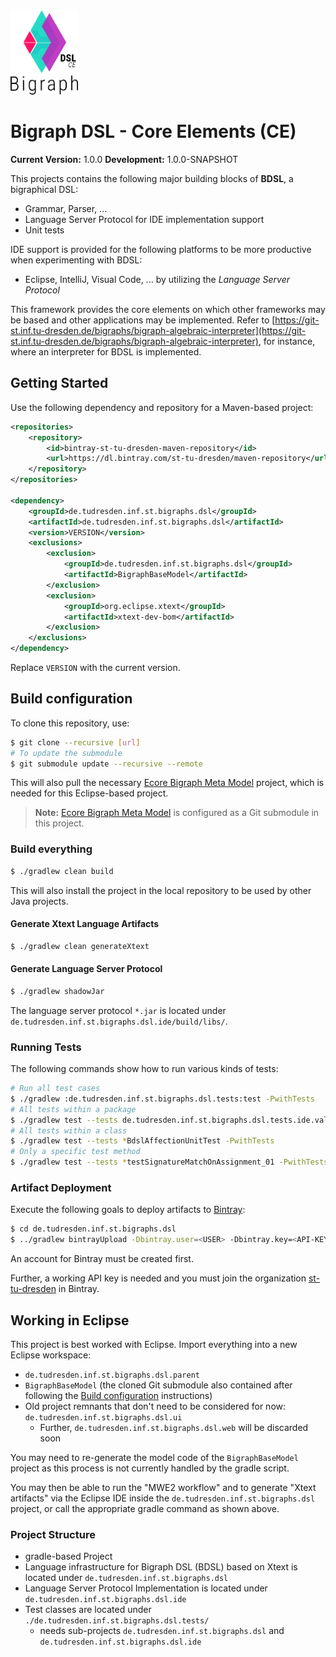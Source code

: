 <img src="./etc/bigraph-dsl-logo.png" style="zoom:90%;" />

# Bigraph DSL - Core Elements (CE)

**Current Version:** 1.0.0
**Development:** 1.0.0-SNAPSHOT

This projects contains the following major building blocks of **BDSL**, a bigraphical DSL:
- Grammar, Parser, ...
- Language Server Protocol for IDE implementation support
- Unit tests

IDE support is provided for the following platforms to be more productive when experimenting with BDSL:

- Eclipse, IntelliJ, Visual Code, ... by utilizing the *Language Server Protocol*

This framework provides the core elements on which other frameworks may be based and other applications may be implemented.
Refer to [https://git-st.inf.tu-dresden.de/bigraphs/bigraph-algebraic-interpreter](https://git-st.inf.tu-dresden.de/bigraphs/bigraph-algebraic-interpreter), for instance, where an interpreter for BDSL is implemented.

## Getting Started

Use the following dependency and repository for a Maven-based project:

```xml
<repositories>
    <repository>
    	<id>bintray-st-tu-dresden-maven-repository</id>
        <url>https://dl.bintray.com/st-tu-dresden/maven-repository</url>
	</repository>
</repositories>            

<dependency>
	<groupId>de.tudresden.inf.st.bigraphs.dsl</groupId>
    <artifactId>de.tudresden.inf.st.bigraphs.dsl</artifactId>
    <version>VERSION</version>
    <exclusions>
    	<exclusion>
        	<groupId>de.tudresden.inf.st.bigraphs.dsl</groupId>
            <artifactId>BigraphBaseModel</artifactId>
        </exclusion>
        <exclusion>
        	<groupId>org.eclipse.xtext</groupId>
        	<artifactId>xtext-dev-bom</artifactId>
        </exclusion>
    </exclusions>
</dependency>
```

Replace `VERSION` with the current version.

## Build configuration

To clone this repository, use:

```bash
$ git clone --recursive [url]
# To update the submodule
$ git submodule update --recursive --remote
```

This will also pull the necessary [Ecore Bigraph Meta Model]() project, which is needed for this Eclipse-based project.

> **Note:** [Ecore Bigraph Meta Model]() is configured as a Git submodule in this project.

### Build everything

```bash
$ ./gradlew clean build
```

This will also install the project in the local repository to be used by other Java projects.

#### Generate Xtext Language Artifacts

```bash
$ ./gradlew clean generateXtext
```

#### Generate Language Server Protocol

```bash
$ ./gradlew shadowJar
```
The language server protocol `*.jar` is located under `de.tudresden.inf.st.bigraphs.dsl.ide/build/libs/`.

### Running Tests

The following commands show how to run various kinds of tests:

```bash
# Run all test cases
$ ./gradlew :de.tudresden.inf.st.bigraphs.dsl.tests:test -PwithTests
# All tests within a package
$ ./gradlew test --tests de.tudresden.inf.st.bigraphs.dsl.tests.ide.validation* -PwithTests
# All tests within a class
$ ./gradlew test --tests *BdslAffectionUnitTest -PwithTests
# Only a specific test method
$ ./gradlew test --tests *testSignatureMatchOnAssignment_01 -PwithTests
```

### Artifact Deployment

Execute the following goals to deploy artifacts to [Bintray](https://bintray.com/):
```bash
$ cd de.tudresden.inf.st.bigraphs.dsl
$ ../gradlew bintrayUpload -Dbintray.user=<USER> -Dbintray.key=<API-KEY>
```

An account for Bintray must be created first. 

Further, a working API key is needed and you must join the organization [st-tu-dresden](https://bintray.com/st-tu-dresden) in Bintray.



## Working in Eclipse

This project is best worked with Eclipse. Import everything into a new Eclipse workspace:

- `de.tudresden.inf.st.bigraphs.dsl.parent`
- `BigraphBaseModel` (the cloned Git submodule also contained after following the [Build configuration](#Build-configuration) instructions)
- Old project remnants that don't need to be considered for now: `de.tudresden.inf.st.bigraphs.dsl.ui`
  - Further, `de.tudresden.inf.st.bigraphs.dsl.web` will be discarded soon

You may need to re-generate the model code of the `BigraphBaseModel` project as this process is not currently handled by the gradle script.

You may then be able to run the "MWE2 workflow" and to generate "Xtext artifacts" via the Eclipse IDE inside the `de.tudresden.inf.st.bigraphs.dsl` project, or call the appropriate gradle command as shown above.

### Project Structure

- gradle-based Project
- Language infrastructure for Bigraph DSL (BDSL) based on Xtext is located under `de.tudresden.inf.st.bigraphs.dsl` 
- Language Server Protocol Implementation is located under `de.tudresden.inf.st.bigraphs.dsl.ide`
- Test classes are located under `./de.tudresden.inf.st.bigraphs.dsl.tests/`
  - needs sub-projects `de.tudresden.inf.st.bigraphs.dsl` and `de.tudresden.inf.st.bigraphs.dsl.ide`



